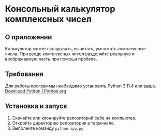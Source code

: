 # Консольный калькулятор комплексных чисел

## О приложении

Калькулятор может складывать, вычитать, умножать комплексные числа.
При вводе комплексных чисел разделяйте реальную и воображаемую часть при помощи пробела.

## Требования

Для работы программы необходимо установить Python 3.11.4 или выше.
[Download Python | Python.org](https://www.python.org/downloads/)

## Установка и запуск

1. Скачайте или клонируйте репозиторий себе на компьютер.
2. Откройте директорию репозитория в терминале.
3. Выполните команду `python app.py`
